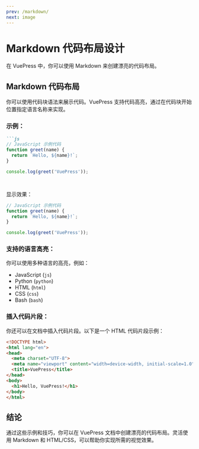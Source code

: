 ```yaml
---
prev: /markdown/
next: image
---
```


# Markdown 代码布局设计

在 VuePress 中，你可以使用 Markdown 来创建漂亮的代码布局。

## Markdown 代码布局

你可以使用代码块语法来展示代码。VuePress 支持代码高亮，通过在代码块开始位置指定语言名称来实现。

### 示例：

```markdown
```js
// JavaScript 示例代码
function greet(name) {
  return `Hello, ${name}!`;
}

console.log(greet('VuePress'));
```

``` ```

显示效果：

```js
// JavaScript 示例代码
function greet(name) {
  return `Hello, ${name}!`;
}

console.log(greet('VuePress'));
```

### 支持的语言高亮：

你可以使用多种语言的高亮，例如：

- JavaScript (`js`)
- Python (`python`)
- HTML (`html`)
- CSS (`css`)
- Bash (`bash`)

### 插入代码片段：

你还可以在文档中插入代码片段。以下是一个 HTML 代码片段示例：

```html
<!DOCTYPE html>
<html lang="en">
<head>
  <meta charset="UTF-8">
  <meta name="viewport" content="width=device-width, initial-scale=1.0">
  <title>VuePress</title>
</head>
<body>
  <h1>Hello, VuePress!</h1>
</body>
</html>
```

## 结论

通过这些示例和技巧，你可以在 VuePress 文档中创建漂亮的代码布局。灵活使用 Markdown 和 HTML/CSS，可以帮助你实现所需的视觉效果。